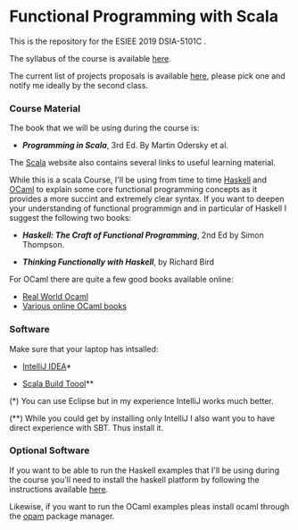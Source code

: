 # Functional Programming with Scala

This is the repository for the ESIEE 2019 DSIA-5101C . 

The syllabus of the course is available [here](Syllabus.pdf).

The current list of projects proposals is available [here]((Syllabus.pdf)), please pick one and notify me ideally by the second class.

### Course Material
The book that we will be using during the course is:

- ***Programming in Scala***, 3rd Ed. By Martin Odersky et al.

The [Scala](http://www.scala-lang.org) website also contains several links to useful learning material. 

While this is a scala Course, I'll be using from time to time [Haskell](http://haskell.org) and [OCaml](http://ocaml.org) to explain some core functional programming concepts as it provides a more succint and extremely clear syntax. If you want to deepen your understanding of functional programmign and in particular of Haskell I suggest the following two books:

- ***Haskell: The Craft of Functional Programming***, 2nd Ed by Simon Thompson.

- ***Thinking Functionally with Haskell***, by Richard Bird

For OCaml there are quite a few good books available online:

- [Real World Ocaml](https://dev.realworldocaml.org)
- [Various online OCaml books](http://ocaml.org/learn/books.html)


### Software
Make sure that your laptop has intsalled:


- [IntelliJ IDEA](https://www.jetbrains.com/idea/download/#section=mac)* 

- [Scala Build Toool](http://www.scala-sbt.org)** 



(*) You can use Eclipse but in my experience IntelliJ works much better.

(**) While you could get by installing only IntelliJ I also want you to have direct experience with SBT. Thus install it.


### Optional Software

If you want to be able to run the Haskell examples that I'll be using during the course you'll need to install the haskell platform by following the instructions available [here](https://www.haskell.org/downloads). 

Likewise, if you want to run the OCaml examples pleas install ocaml through the [opam](http://opam.ocaml.org) package manager.

